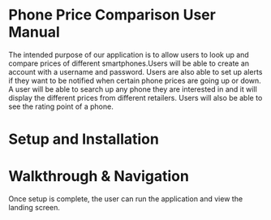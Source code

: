# Phone Price Comparison User Manual

The intended purpose of our application is to allow users to look up and compare prices of different smartphones.Users will be able to create an account with a username and password. Users are also able to set up alerts if they want to be notified when certain phone prices are going up or down. A user will be able to search up any phone they are interested in and it will display the different prices from different retailers. Users will also be able to see the rating point of a phone.
# Setup and Installation




# Walkthrough & Navigation
  Once setup is complete, the user can run the application and view the landing screen.
